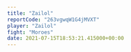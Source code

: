 ```yaml
---
title: "Zailol"
reportCode: "263vgwqW1G4jMVXT"
player: "Zailol"
fight: "Moroes"
date: 2021-07-15T18:53:21.415000+00:00
---
```

